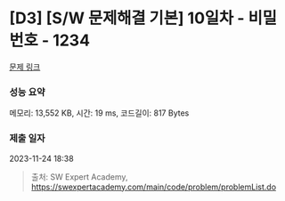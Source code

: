 # [D3] [S/W 문제해결 기본] 10일차 - 비밀번호 - 1234 

[문제 링크](https://swexpertacademy.com/main/code/problem/problemDetail.do?contestProbId=AV14_DEKAJcCFAYD) 

### 성능 요약

메모리: 13,552 KB, 시간: 19 ms, 코드길이: 817 Bytes

### 제출 일자

2023-11-24 18:38



> 출처: SW Expert Academy, https://swexpertacademy.com/main/code/problem/problemList.do